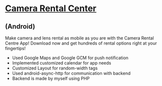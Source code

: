 # [Camera Rental Center](https://play.google.com/store/apps/details?id=com.camerarental.crc)
## (Android)

Make camera and lens rental as mobile as you are with the Camera Rental Centre App!
Download now and get hundreds of rental options right at your fingertips!

* Used Google Maps and Google GCM for push notification
* Implemented customized calendar for app needs
* Customized Layout for random-width tags
* Used android-async-http for communication with backend
* Backend is made by myself using PHP 